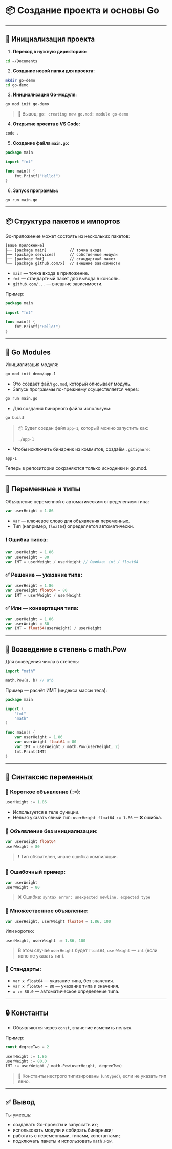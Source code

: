 # 📦 Создание проекта и основы Go

---

## 🚀 Инициализация проекта

1. **Переход в нужную директорию:**

```bash
cd ~/Documents
```

2. **Создание новой папки для проекта:**

```bash
mkdir go-demo
cd go-demo
```

3. **Инициализация Go-модуля:**

```bash
go mod init go-demo
```

> 💬 Вывод: `go: creating new go.mod: module go-demo`

4. **Открытие проекта в VS Code:**

```bash
code .
```

5. **Создание файла `main.go`:**

```go
package main

import "fmt"

func main() {
    fmt.Printf("Hello!")
}
```

6. **Запуск программы:**

```bash
go run main.go
```

---

## 📦 Структура пакетов и импортов

Go-приложение может состоять из нескольких пакетов:

```
[ваше приложение]
├── [package main]          // точка входа
├── [package services]      // собственные модули
├── [package fmt]           // стандартный пакет
└── [package github.com/x]  // внешние зависимости
```

* `main` — точка входа в приложение.
* `fmt` — стандартный пакет для вывода в консоль.
* `github.com/...` — внешние зависимости.

Пример:

```go
package main

import "fmt"

func main() {
    fmt.Printf("Hello!")
}
```

---

## 📁 Go Modules

Инициализация модуля:

```bash
go mod init demo/app-1
```

* Это создаёт файл `go.mod`, который описывает модуль.
* Запуск программы по-прежнему осуществляется через:

```bash
go run main.go
```

* Для создания бинарного файла используем:

```bash
go build
```

> 📦 Будет создан файл `app-1`, который можно запустить как:
>
> ```bash
> ./app-1
> ```

* Чтобы исключить бинарник из коммитов, создаём `.gitignore`:

```text
app-1
```

Теперь в репозитории сохраняются только исходники и go.mod.

---

## 🧮 Переменные и типы

Объявление переменной с автоматическим определением типа:

```go
var userHeight = 1.86
```

* `var` — ключевое слово для объявления переменных.
* Тип (например, `float64`) определяется автоматически.

### ❗ Ошибка типов:

```go
var userHeight = 1.86
var userWeight = 80
var IMT = userWeight / userHeight // Ошибка: int / float64
```

### ✅ Решение — указание типа:

```go
var userHeight = 1.86
var userWeight float64 = 80
var IMT = userWeight / userHeight
```

### ✅ Или — конвертация типа:

```go
var userHeight = 1.86
var userWeight = 80
var IMT = float64(userWeight) / userHeight
```

---

## 🧠 Возведение в степень с math.Pow

Для возведения числа в степень:

```go
import "math"

math.Pow(a, b) // a^b
```

Пример — расчёт ИМТ (индекса массы тела):

```go
package main

import (
    "fmt"
    "math"
)

func main() {
    var userHeight = 1.86
    var userWeight float64 = 80
    var IMT = userWeight / math.Pow(userHeight, 2)
    fmt.Print(IMT)
}
```

---

## 📝 Синтаксис переменных

### 🔹 Короткое объявление (`:=`):

```go
userHeight := 1.86
```

* Используется в теле функции.
* Нельзя указать явный тип: `userHeight float64 := 1.86` — ❌ ошибка.

### 🔹 Объявление без инициализации:

```go
var userWeight float64
userWeight = 80
```

> ❗ Тип обязателен, иначе ошибка компиляции.

### 🔹 Ошибочный пример:

```go
var userWeight
userWeight = 80
```

> ❌ Ошибка: `syntax error: unexpected newline, expected type`

### 🔹 Множественное объявление:

```go
var userHeight, userWeight float64 = 1.86, 100
```

Или коротко:

```go
userHeight, userWeight := 1.86, 100
```

> В этом случае `userHeight` будет `float64`, `userWeight` — `int` (если явно не указать тип).

### 📌 Стандарты:

* `var x float64` — указание типа, без значения.
* `var x float64 = 80` — указание типа и значения.
* `x := 80.0` — автоматическое определение типа.

---

## 🔒 Константы

* Объявляются через `const`, значение изменить нельзя.

Пример:

```go
const degreeTwo = 2

userHeight := 1.86
userWeight := 80.0
IMT := userWeight / math.Pow(userHeight, degreeTwo)
```

> 📌 Константы нестрого типизированы (`untyped`), если не указать тип явно.

---

## ✅ Вывод

Ты умеешь:

* создавать Go-проекты и запускать их;
* использовать модули и собирать бинарники;
* работать с переменными, типами, константами;
* подключать пакеты и использовать `math.Pow`.
